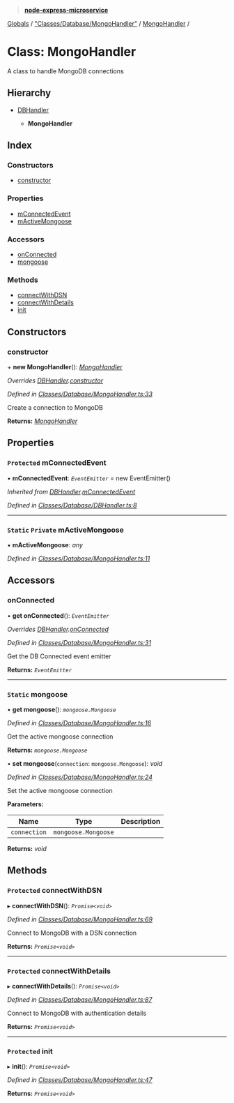 > **[node-express-microservice](../README.md)**

[Globals](../globals.md) / ["Classes/Database/MongoHandler"](../modules/_classes_database_mongohandler_.md) / [MongoHandler](_classes_database_mongohandler_.mongohandler.md) /

# Class: MongoHandler

A class to handle MongoDB connections

## Hierarchy

* [DBHandler](_classes_database_dbhandler_.dbhandler.md)

  * **MongoHandler**

## Index

### Constructors

* [constructor](_classes_database_mongohandler_.mongohandler.md#constructor)

### Properties

* [mConnectedEvent](_classes_database_mongohandler_.mongohandler.md#protected-mconnectedevent)
* [mActiveMongoose](_classes_database_mongohandler_.mongohandler.md#static-private-mactivemongoose)

### Accessors

* [onConnected](_classes_database_mongohandler_.mongohandler.md#onconnected)
* [mongoose](_classes_database_mongohandler_.mongohandler.md#static-mongoose)

### Methods

* [connectWithDSN](_classes_database_mongohandler_.mongohandler.md#protected-connectwithdsn)
* [connectWithDetails](_classes_database_mongohandler_.mongohandler.md#protected-connectwithdetails)
* [init](_classes_database_mongohandler_.mongohandler.md#protected-init)

## Constructors

###  constructor

\+ **new MongoHandler**(): *[MongoHandler](_classes_database_mongohandler_.mongohandler.md)*

*Overrides [DBHandler](_classes_database_dbhandler_.dbhandler.md).[constructor](_classes_database_dbhandler_.dbhandler.md#constructor)*

*Defined in [Classes/Database/MongoHandler.ts:33](https://github.com/lukebellamy053/express-microservice/blob/3c4f8e9/src/Classes/Database/MongoHandler.ts#L33)*

Create a connection to MongoDB

**Returns:** *[MongoHandler](_classes_database_mongohandler_.mongohandler.md)*

## Properties

### `Protected` mConnectedEvent

• **mConnectedEvent**: *`EventEmitter`* =  new EventEmitter()

*Inherited from [DBHandler](_classes_database_dbhandler_.dbhandler.md).[mConnectedEvent](_classes_database_dbhandler_.dbhandler.md#protected-mconnectedevent)*

*Defined in [Classes/Database/DBHandler.ts:8](https://github.com/lukebellamy053/express-microservice/blob/3c4f8e9/src/Classes/Database/DBHandler.ts#L8)*

___

### `Static` `Private` mActiveMongoose

▪ **mActiveMongoose**: *any*

*Defined in [Classes/Database/MongoHandler.ts:11](https://github.com/lukebellamy053/express-microservice/blob/3c4f8e9/src/Classes/Database/MongoHandler.ts#L11)*

## Accessors

###  onConnected

• **get onConnected**(): *`EventEmitter`*

*Overrides [DBHandler](_classes_database_dbhandler_.dbhandler.md).[onConnected](_classes_database_dbhandler_.dbhandler.md#onconnected)*

*Defined in [Classes/Database/MongoHandler.ts:31](https://github.com/lukebellamy053/express-microservice/blob/3c4f8e9/src/Classes/Database/MongoHandler.ts#L31)*

Get the DB Connected event emitter

**Returns:** *`EventEmitter`*

___

### `Static` mongoose

• **get mongoose**(): *`mongoose.Mongoose`*

*Defined in [Classes/Database/MongoHandler.ts:16](https://github.com/lukebellamy053/express-microservice/blob/3c4f8e9/src/Classes/Database/MongoHandler.ts#L16)*

Get the active mongoose connection

**Returns:** *`mongoose.Mongoose`*

• **set mongoose**(`connection`: `mongoose.Mongoose`): *void*

*Defined in [Classes/Database/MongoHandler.ts:24](https://github.com/lukebellamy053/express-microservice/blob/3c4f8e9/src/Classes/Database/MongoHandler.ts#L24)*

Set the active mongoose connection

**Parameters:**

Name | Type | Description |
------ | ------ | ------ |
`connection` | `mongoose.Mongoose` |   |

**Returns:** *void*

## Methods

### `Protected` connectWithDSN

▸ **connectWithDSN**(): *`Promise<void>`*

*Defined in [Classes/Database/MongoHandler.ts:69](https://github.com/lukebellamy053/express-microservice/blob/3c4f8e9/src/Classes/Database/MongoHandler.ts#L69)*

Connect to MongoDB with a DSN connection

**Returns:** *`Promise<void>`*

___

### `Protected` connectWithDetails

▸ **connectWithDetails**(): *`Promise<void>`*

*Defined in [Classes/Database/MongoHandler.ts:87](https://github.com/lukebellamy053/express-microservice/blob/3c4f8e9/src/Classes/Database/MongoHandler.ts#L87)*

Connect to MongoDB with authentication details

**Returns:** *`Promise<void>`*

___

### `Protected` init

▸ **init**(): *`Promise<void>`*

*Defined in [Classes/Database/MongoHandler.ts:47](https://github.com/lukebellamy053/express-microservice/blob/3c4f8e9/src/Classes/Database/MongoHandler.ts#L47)*

**Returns:** *`Promise<void>`*